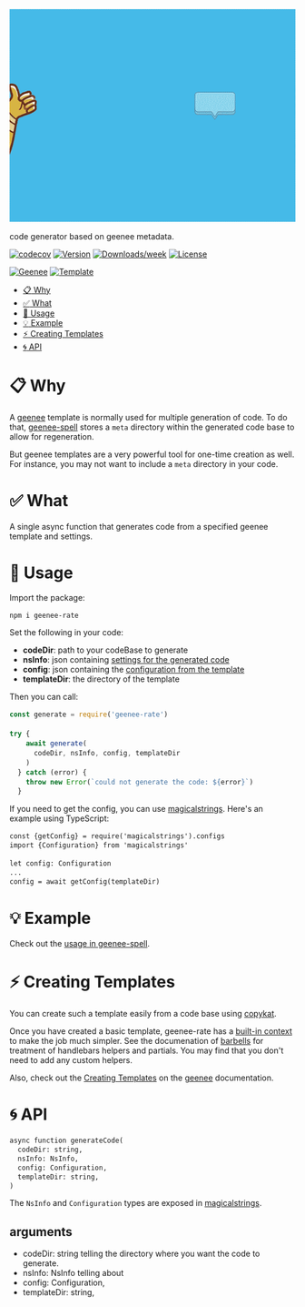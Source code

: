 
[//]: # ( ns__file unit: standard, comp: README.md )

[//]: # ( ns__custom_start beginning )

![geenee-rate](src/custom/images/geenee-rate.gif)


[//]: # ( ns__custom_end beginning )

[//]: # ( ns__start_section intro )

[//]: # ( ns__custom_start description )

code generator based on geenee metadata.

[//]: # ( ns__custom_end description )

[//]: # ( ns__custom_start afterDescription )

[//]: # ( ns__custom_end afterDescription )

[//]: # ( ns__custom_start badges )

[//]: # ( ns__start_section usageSection )

[![codecov](https://codecov.io/gh/YizYah/geenee-rate/branch/main/graph/badge.svg?token=019QO4XK1Z)](https://codecov.io/gh/YizYah/geenee-rate)
[![Version](https://img.shields.io/npm/v/geenee-rate.svg)](https://npmjs.org/package/geenee-rate)
[![Downloads/week](https://img.shields.io/npm/dw/geenee-rate.svg)](https://npmjs.org/package/geenee-rate)
[![License](https://img.shields.io/npm/l/geenee-rate.svg)](https://github.com/YizYah/geenee-rate/blob/master/package.json)

[![Geenee](https://img.shields.io/badge/maintained%20by-geenee-brightgreen)](https://npmjs.org/package/geenee)
[![Template](https://img.shields.io/badge/template-ts--packrat-blue)](https://npmjs.org/package/ts-packrat)

[//]: # ( ns__custom_end badges )

[//]: # ( ns__end_section intro )


[//]: # ( ns__start_section api )


[//]: # ( ns__custom_start APIIntro )

<!-- toc -->

* [:clipboard: Why](#why)
* [:white_check_mark: What](#what)
* [:wrench: Usage](#usage)
* [:bulb: Example](#example)
* [:zap: Creating Templates](#creating-templates)
* [:cyclone: API](#api)
  <!-- tocstop -->

# :clipboard: Why
A [geenee](https://www.npmjs.com/package/geenee) template is normally used for multiple generation of code. To do that, [geenee-spell](https://www.npmjs.com/package/geenee-spell) stores a `meta` directory within the generated code base to allow for regeneration.

But geenee templates are a very powerful tool for one-time creation as well.  For instance, you may not want to include a `meta` directory in your code.

# :white_check_mark: What
A single async function that generates code from a specified geenee template and settings.

# :wrench: Usage
Import the package:
```console
npm i geenee-rate
```

Set the following in your code:
* __codeDir__: path to your codeBase to generate
* __nsInfo__: json containing [settings for the generated code](https://geenee.nostack.net/NS-Files)
* __config__: json containing the [configuration from the template](https://geenee.nostack.net/NS-Files)
* __templateDir__: the directory of the template

Then you can call:

```typescript
const generate = require('geenee-rate')

try {
    await generate(
      codeDir, nsInfo, config, templateDir
    )
  } catch (error) {
    throw new Error(`could not generate the code: ${error}`)
  }
```

If you need to get the config, you can use [magicalstrings](https://www.npmjs.com/package/magicalstrings#config-files).  Here's an example using TypeScript:
```
const {getConfig} = require('magicalstrings').configs
import {Configuration} from 'magicalstrings'

let config: Configuration
...
config = await getConfig(templateDir)

```

# :bulb: Example
Check out the [usage in geenee-spell](https://github.com/YizYah/geenee-spell/blob/main/src/custom/regenerateCode.ts).

# :zap: Creating Templates
You can create such a template easily from a code base using [copykat](https://www.npmjs.com/package/copykat).

Once you have created a basic template, geenee-rate has a [built-in context](https://github.com/YizYah/geenee-rate/wiki/Context-in-Geenee-Rate) to make the job much simpler. See the documenation of [barbells](https://www.npmjs.com/package/barbells) for treatment of handlebars helpers and partials.  You may find that you don't need to add any custom helpers.


Also, check out the [Creating Templates](https://geenee.nostack.net/Creating-Templates) on the
[geenee](https://www.npmjs.com/package/geenee) documentation.


[//]: # ( ns__custom_end APIIntro )


[//]: # ( ns__custom_start constantsIntro )

# :cyclone: API
```
async function generateCode(
  codeDir: string,
  nsInfo: NsInfo,
  config: Configuration,
  templateDir: string,
)
```
The `NsInfo` and `Configuration` types are exposed in [magicalstrings](https://www.npmjs.com/package/magicalstrings).

## arguments
* codeDir: string telling the directory where you want the code to generate.
* nsInfo: NsInfo telling about
* config: Configuration,
* templateDir: string,

[//]: # ( ns__custom_end constantsIntro )



[//]: # ( ns__start_section types )


[//]: # ( ns__end_section types )


[//]: # ( ns__end_section api )

